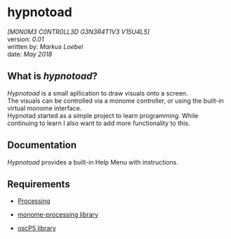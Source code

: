 # hypnotoad
_[M0N0M3 C0NTR0LL3D G3N3R4T1V3 V15U4L5]_  
version: _0.01_  
written by: _Markus Loebel_  
date: _May 2018_  

## What is _hypnotoad_?  
_Hypnotoad_ is a small apllication to draw visuals onto a screen.  
The visuals can be controlled via a monome controller,
or using the built-in virtual monome interface.  
Hypnotad started as a simple project to learn programming.
While continuing to learn I also want to add more functionality to this.

## Documentation  
_Hypnotoad_ provides a built-in Help Menu with instructions.

## Requirements  
* [Processing](processing.org)

* [monome-processing library](github.com/monome/monome-processing/releases/latest)

* [oscP5 library](sojamo.de/libraries/oscp5)
